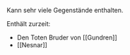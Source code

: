 Kann sehr viele Gegenstände enthalten.

Enthält zurzeit:

- Den Toten Bruder von [[Gundren]]
- [[Nesnar]]